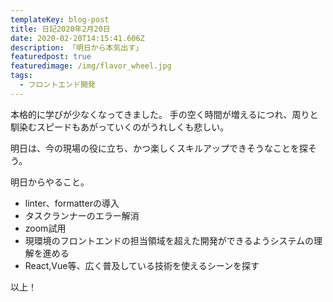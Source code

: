 ```yaml
---
templateKey: blog-post
title: 日記2020年2月20日
date: 2020-02-20T14:15:41.606Z
description: 「明日から本気出す」
featuredpost: true
featuredimage: /img/flavor_wheel.jpg
tags:
  - フロントエンド開発
---
```

本格的に学びが少なくなってきました。
手の空く時間が増えるにつれ、周りと馴染むスピードもあがっていくのがうれしくも悲しい。

明日は、今の現場の役に立ち、かつ楽しくスキルアップできそうなことを探そう。

明日からやること。
* linter、formatterの導入
* タスクランナーのエラー解消
* zoom試用
* 現環境のフロントエンドの担当領域を超えた開発ができるようシステムの理解を進める
* React,Vue等、広く普及している技術を使えるシーンを探す

以上！

